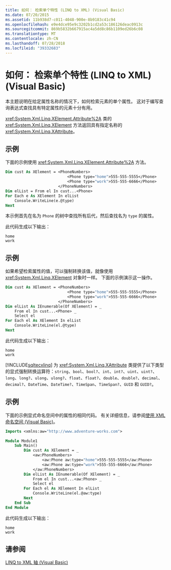 ```yaml
---
title: 如何： 检索单个特性 (LINQ to XML) (Visual Basic)
ms.date: 07/20/2015
ms.assetid: 11b938d7-c011-4048-900e-8b9183c41c94
ms.openlocfilehash: e9e4dce95e9c3202b1cd2a53c186126deac0913c
ms.sourcegitcommit: 869b5832b667915ac4a5dd8c86b1109ed26b6c08
ms.translationtype: MT
ms.contentlocale: zh-CN
ms.lasthandoff: 07/28/2018
ms.locfileid: "39332683"
---
```

# <a name="how-to-retrieve-a-single-attribute-linq-to-xml-visual-basic"></a>如何： 检索单个特性 (LINQ to XML) (Visual Basic)
本主题说明在给定属性名称的情况下，如何检索元素的单个属性。 这对于编写查询表达式查找具有特定属性的元素十分有用。  
  
 <xref:System.Xml.Linq.XElement.Attribute%2A> 类的 <xref:System.Xml.Linq.XElement> 方法返回具有指定名称的 <xref:System.Xml.Linq.XAttribute>。  
  
## <a name="example"></a>示例  
 下面的示例使用 <xref:System.Xml.Linq.XElement.Attribute%2A> 方法。  
  
```vb  
Dim cust As XElement = <PhoneNumbers>  
                           <Phone type="home">555-555-5555</Phone>  
                           <Phone type="work">555-555-6666</Phone>  
                       </PhoneNumbers>  
Dim elList = From el In cust...<Phone>  
For Each e As XElement In elList  
    Console.WriteLine(e.@type)  
Next  
```  
  
 本示例首先在名为 `Phone` 的树中查找所有后代，然后查找名为 `type` 的属性。  
  
 此代码生成以下输出：  
  
```  
home  
work  
```  
  
## <a name="example"></a>示例  
 如果希望检索属性的值，可以强制转换该值，就像使用 <xref:System.Xml.Linq.XElement> 对象时一样。 下面的示例演示这一操作。  
  
```vb  
Dim cust As XElement = <PhoneNumbers>  
                           <Phone type="home">555-555-5555</Phone>  
                           <Phone type="work">555-555-6666</Phone>  
                       </PhoneNumbers>  
Dim elList As IEnumerable(Of XElement) = _  
    From el In cust...<Phone> _  
    Select el  
For Each el As XElement In elList  
    Console.WriteLine(el.@type)  
Next  
```  
  
 此代码生成以下输出：  
  
```  
home  
work  
```  
  
 [!INCLUDE[sqltecxlinq](~/includes/sqltecxlinq-md.md)] 为 <xref:System.Xml.Linq.XAttribute> 类提供了以下类型的显式强制转换运算符：`string`、`bool`、`bool?`、`int`、`int?`、`uint`、`uint?`、`long`、`long?`、`ulong`、`ulong?`、`float`、`float?`、`double`、`double?`、`decimal`、`decimal?`、`DateTime`、`DateTime?`、`TimeSpan`、`TimeSpan?`、`GUID` 和 `GUID?`。  
  
## <a name="example"></a>示例  
 下面的示例显式命名空间中的属性的相同代码。 有关详细信息，请参阅[使用 XML 命名空间 (Visual Basic)](../../../../visual-basic/programming-guide/concepts/linq/working-with-xml-namespaces.md)。  
  
```vb  
Imports <xmlns:aw="http://www.adventure-works.com">  
  
Module Module1  
    Sub Main()  
        Dim cust As XElement = _  
            <aw:PhoneNumbers>  
                <aw:Phone aw:type="home">555-555-5555</aw:Phone>  
                <aw:Phone aw:type="work">555-555-6666</aw:Phone>  
            </aw:PhoneNumbers>  
        Dim elList As IEnumerable(Of XElement) = _  
            From el In cust...<aw:Phone> _  
            Select el  
        For Each el As XElement In elList  
            Console.WriteLine(el.@aw:type)  
        Next  
    End Sub  
End Module  
```  
  
 此代码生成以下输出：  
  
```  
home  
work  
```  
  
## <a name="see-also"></a>请参阅  
 [LINQ to XML 轴 (Visual Basic)](../../../../visual-basic/programming-guide/concepts/linq/linq-to-xml-axes.md)
